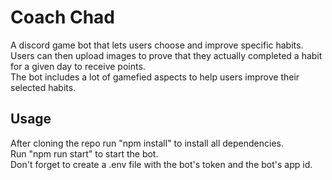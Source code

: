 # Coach Chad
A discord game bot that lets users choose and improve specific habits.  
Users can then upload images to prove that they actually completed a habit for a given day to receive points.  
The bot includes a lot of gamefied aspects to help users improve their selected habits.  

## Usage
After cloning the repo run "npm install" to install all dependencies.  
Run "npm run start" to start the bot.  
Don't forget to create a .env file with the bot's token and the bot's app id.  